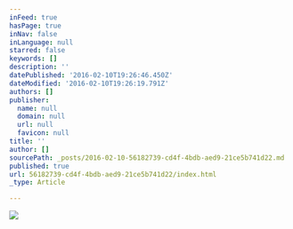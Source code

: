 ```yaml
---
inFeed: true
hasPage: true
inNav: false
inLanguage: null
starred: false
keywords: []
description: ''
datePublished: '2016-02-10T19:26:46.450Z'
dateModified: '2016-02-10T19:26:19.791Z'
authors: []
publisher:
  name: null
  domain: null
  url: null
  favicon: null
title: ''
author: []
sourcePath: _posts/2016-02-10-56182739-cd4f-4bdb-aed9-21ce5b741d22.md
published: true
url: 56182739-cd4f-4bdb-aed9-21ce5b741d22/index.html
_type: Article

---
```

![](https://the-grid-user-content.s3-us-west-2.amazonaws.com/5b5d5063-1284-4509-baed-786fc5aa7375.jpg)